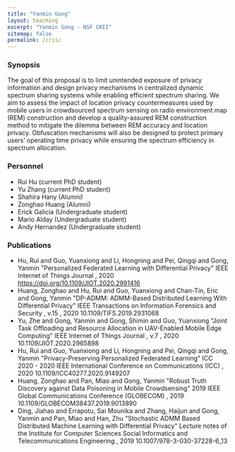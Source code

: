 ```yaml
---
title: "Yanmin Gong" 
layout: teaching
excerpt: "Yanmin Gong - NSF CRII"
sitemap: false
permalink: /crii/
---
```

### Synopsis
The goal of this proposal is to limit unintended exposure of privacy information and design privacy mechanisms in centralized dynamic spectrum sharing systems while enabling efficient spectrum sharing. We aim to assess the impact of location privacy countermeasures used by mobile users in crowdsourced spectrum sensing on radio environment map (REM) construction and develop a quality-assured REM construction method to mitigate the dilemma between REM accuracy and location privacy. Obfuscation mechanisms will also be designed to protect primary users’ operating time privacy while ensuring the spectrum efficiency in spectrum allocation.

### Personnel
- Rui Hu (current PhD student)
- Yu Zhang (current PhD student)
- Shahira Hany (Alumni)
- Zonghao Huang (Alumni)
- Erick Galicia (Undergraduate student)
- Mario Alday (Undergraduate student)
- Andy Hernandez (Undergraduate student)
### Publications
- Hu, Rui and Guo, Yuanxiong and Li, Hongning and Pei, Qingqi and Gong, Yanmin "Personalized Federated Learning with Differential Privacy" IEEE Internet of Things Journal , 2020 https://doi.org/10.1109/JIOT.2020.2991416 
- Huang, Zonghao and Hu, Rui and Guo, Yuanxiong and Chan-Tin, Eric and Gong, Yanmin "DP-ADMM: ADMM-Based Distributed Learning With Differential Privacy" IEEE Transactions on Information Forensics and Security , v.15 , 2020 10.1109/TIFS.2019.2931068 
- Yu, Zhe and Gong, Yanmin and Gong, Shimin and Guo, Yuanxiong "Joint Task Offloading and Resource Allocation in UAV-Enabled Mobile Edge Computing" IEEE Internet of Things Journal , v.7 , 2020 10.1109/JIOT.2020.2965898 
- Hu, Rui and Guo, Yuanxiong and Li, Hongning and Pei, Qingqi and Gong, Yanmin "Privacy-Preserving Personalized Federated Learning" ICC 2020 - 2020 IEEE International Conference on Communications (ICC) , 2020 10.1109/ICC40277.2020.9149207 
- Huang, Zonghao and Pan, Miao and Gong, Yanmin "Robust Truth Discovery against Data Poisoning in Mobile Crowdsensing" 2019 IEEE Global Communications Conference (GLOBECOM) , 2019 10.1109/GLOBECOM38437.2019.9013890 
- Ding, Jiahao and Errapotu, Sai Mounika and Zhang, Haijun and Gong, Yanmin and Pan, Miao and Han, Zhu "Stochastic ADMM Based Distributed Machine Learning with Differential Privacy" Lecture notes of the Institute for Computer Sciences Social Informatics and Telecommunications Engineering , 2019 10.1007/978-3-030-37228-6_13 
